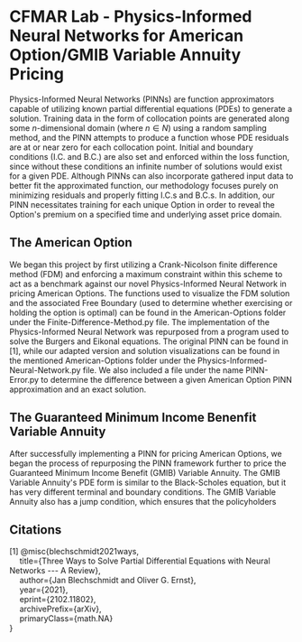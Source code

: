 # CFMAR Lab - Physics-Informed Neural Networks for American Option/GMIB Variable Annuity Pricing

Physics-Informed Neural Networks (PINNs) are function approximators capable of utilizing known partial differential equations (PDEs) to generate a solution. Training data in the form of collocation points are generated along some $n$-dimensional domain (where $n \in N$) using a random sampling method, and the PINN attempts to produce a function whose PDE residuals are at or near zero for each collocation point. Initial and boundary conditions (I.C. and B.C.) are also set and enforced within the loss function, since without these conditions an infinite number of solutions would exist for a given PDE. Although PINNs can also incorporate gathered input data to better fit the approximated function, our methodology focuses purely on minimizing residuals and properly fitting I.C.s and B.C.s. In addition, our PINN necessitates training for each unique Option in order to reveal the Option's premium on a specified time and underlying asset price domain.

## The American Option

We began this project by first utilizing a Crank-Nicolson finite difference method (FDM) and enforcing a maximum constraint within this scheme to act as a benchmark against our novel Physics-Informed Neural Network in pricing American Options. The functions used to visualize the FDM solution and the associated Free Boundary (used to determine whether exercising or holding the option is optimal) can be found in the American-Options folder under the Finite-Difference-Method.py file. The implementation of the Physics-Informed Neural Network was repurposed from a program used to solve the Burgers and Eikonal equations. The original PINN can be found in [1], while our adapted version and solution visualizations can be found in the mentioned American-Options folder under the Physics-Informed-Neural-Network.py file. We also included a file under the name PINN-Error.py to determine the difference between a given American Option PINN approximation and an exact solution.

## The Guaranteed Minimum Income Benenfit Variable Annuity

After successfully implementing a PINN for pricing American Options, we began the process of repurposing the PINN framework further to price the Guaranteed Minimum Income Benefit (GMIB) Variable Annuity. The GMIB Variable Annuity's PDE form is similar to the Black-Scholes equation, but it has very different terminal and boundary conditions. The GMIB Variable Annuity also has a jump condition, which ensures that the policyholders

## Citations

[1] @misc{blechschmidt2021ways, <br />
  &emsp; title={Three Ways to Solve Partial Differential Equations with Neural Networks --- A Review}, <br />
  &emsp; author={Jan Blechschmidt and Oliver G. Ernst}, <br />
  &emsp; year={2021}, <br />
  &emsp; eprint={2102.11802}, <br />
  &emsp; archivePrefix={arXiv}, <br />
  &emsp; primaryClass={math.NA} <br />
}
